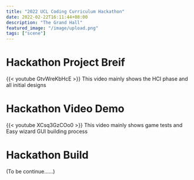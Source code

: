 ```yaml
---
title: "2022 UCL Coding Curriculum Hackathon"
date: 2022-02-22T16:11:44+08:00
description: "The Grand Hall"
featured_image: "/image/upload.png"
tags: ["scene"]
---
```

# Hackathon Project Breif

{{< youtube GtvWreKbHcE >}}
This video mainly shows the HCI phase and all initial designs
<!--more-->
# Hackathon Video Demo
{{< youtube XCsq3GzCOo0 >}}
This video mainly shows game tests and Easy wizard GUI building process

# Hackathon Build
(To be continue......)
